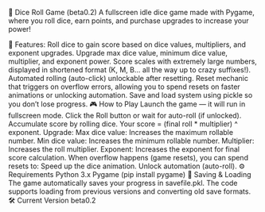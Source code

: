 🎲 Dice Roll Game (beta0.2)
A fullscreen idle dice game made with Pygame, where you roll dice, earn points, and purchase upgrades to increase your power!

🚀 Features:
Roll dice to gain score based on dice values, multipliers, and exponent upgrades.
Upgrade max dice value, minimum dice value, multiplier, and exponent power.
Score scales with extremely large numbers, displayed in shortened format (K, M, B... all the way up to crazy suffixes!).
Automated rolling (auto-click) unlockable after resetting.
Reset mechanic that triggers on overflow errors, allowing you to spend resets on faster animations or unlocking automation.
Save and load system using pickle so you don’t lose progress.
🎮 How to Play
Launch the game — it will run in fullscreen mode.
Click the Roll button or wait for auto-roll (if unlocked).
Accumulate score by rolling dice. Your score = (final roll * multiplier) ^ exponent.
Upgrade:
Max dice value: Increases the maximum rollable number.
Min dice value: Increases the minimum rollable number.
Multiplier: Increases the roll multiplier.
Exponent: Increases the exponent for final score calculation.
When overflow happens (game resets), you can spend resets to:
Speed up the dice animation.
Unlock automation (auto-roll).
⚙️ Requirements
Python 3.x
Pygame (pip install pygame)
💾 Saving & Loading
The game automatically saves your progress in savefile.pkl.
The code supports loading from previous versions and converting old save formats.
🛠 Current Version
beta0.2
